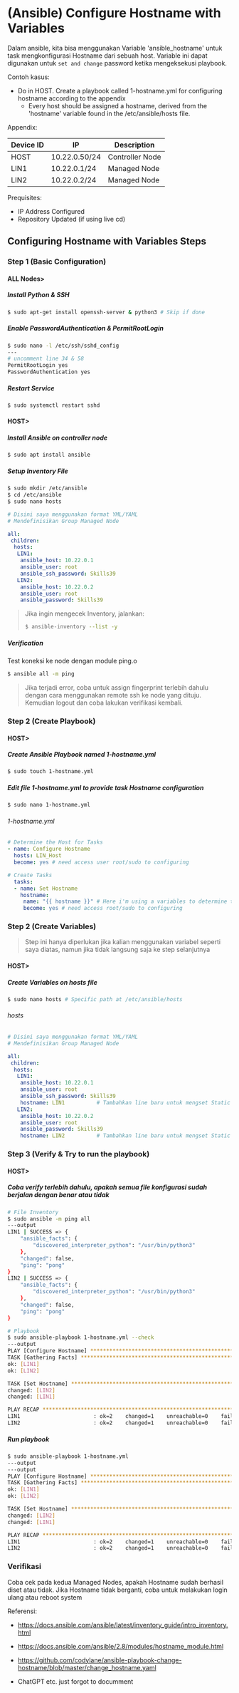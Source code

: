 # (Ansible) Configure Hostname with Variables

Dalam ansible, kita bisa menggunakan Variable 'ansible_hostname' untuk task mengkonfigurasi Hostname dari sebuah host. Variable ini dapat digunakan untuk `set and change` password ketika mengeksekusi playbook.

Contoh kasus:

- Do in HOST. Create a playbook called 1-hostname.yml for configuring hostname according to the appendix
  - Every host should be assigned a hostname, derived from the 'hostname' variable found in the /etc/ansible/hosts file.

Appendix:

| Device ID | IP            | Description     |
| --------- | ------------- | --------------- |
| HOST      | 10.22.0.50/24 | Controller Node |
| LIN1      | 10.22.0.1/24  | Managed Node    |
| LIN2      | 10.22.0.2/24  | Managed Node    |

Prequisites:

- IP Address Configured
- Repository Updated (if using live cd)

## Configuring Hostname with Variables Steps

### Step 1 (Basic Configuration)

#### ALL Nodes>

##### Install Python & SSH 

```bash
$ sudo apt-get install openssh-server & python3 # Skip if done
```

##### Enable PasswordAuthentication & PermitRootLogin

```bash
$ sudo nano -l /etc/ssh/sshd_config
---
# uncomment line 34 & 58
PermitRootLogin yes
PasswordAuthentication yes
```

##### Restart Service

```bash
$ sudo systemctl restart sshd
```

#### **HOST>**

##### Install Ansible on controller node

```bash
$ sudo apt install ansible
```

##### Setup Inventory File

```bash
$ sudo mkdir /etc/ansible
$ cd /etc/ansible
$ sudo nano hosts
```

```yaml
# Disini saya menggunakan format YML/YAML
# Mendefinisikan Group Managed Node

all:
 children:
  hosts:
   LIN1: 
    ansible_host: 10.22.0.1
    ansible_user: root
    ansible_ssh_password: Skills39
   LIN2:
    ansible_host: 10.22.0.2
    ansible_user: root
    ansible_password: Skills39
```

> Jika ingin mengecek Inventory, jalankan:
>
> ```bash
> $ ansible-inventory --list -y
> ```

##### Verification

Test koneksi ke node dengan module ping.o

```bash
$ ansible all -m ping
```
> Jika terjadi error, coba untuk assign fingerprint terlebih dahulu dengan cara menggunakan remote ssh ke node yang dituju. Kemudian logout dan coba lakukan verifikasi kembali.
### Step 2 (Create Playbook)

#### HOST>

##### Create Ansible Playbook named 1-hostname.yml

```bash
$ sudo touch 1-hostname.yml
```

##### Edit file 1-hostname.yml to provide task Hostname configuration

```bash
$ sudo nano 1-hostname.yml
```

###### 1-hostname.yml

```yaml
# Determine the Host for Tasks
- name: Configure Hostname
  hosts: LIN_Host
  become: yes # need access user root/sudo to configuring

# Create Tasks
  tasks:
  - name: Set Hostname
    hostname:
     name: "{{ hostname }}" # Here i'm using a variables to determine the hostname, you can freely change this as your hostname exact
     become: yes # need access root/sudo to configuring
```

### Step 2 (Create Variables)

> Step ini hanya diperlukan jika kalian menggunakan variabel seperti saya diatas, namun jika tidak langsung saja ke step selanjutnya

#### HOST>

##### Create Variables on hosts file

```bash
$ sudo nano hosts # Specific path at /etc/ansible/hosts
```

###### hosts

```yaml
# Disini saya menggunakan format YML/YAML
# Mendefinisikan Group Managed Node

all:
 children:
  hosts:
   LIN1: 
    ansible_host: 10.22.0.1
    ansible_user: root
    ansible_ssh_password: Skills39
    hostname: LIN1          # Tambahkan line baru untuk mengset Static Variable
   LIN2:
    ansible_host: 10.22.0.2
    ansible_user: root
    ansible_password: Skills39
    hostname: LIN2          # Tambahkan line baru untuk mengset Static Variable    
```

### Step 3 (Verify & Try to run the playbook)

#### HOST>

##### Coba verify terlebih dahulu, apakah semua file konfigurasi sudah berjalan dengan benar atau tidak

```bash
# File Inventory
$ sudo ansible -m ping all
---output
LIN1 | SUCCESS => {
    "ansible_facts": {
        "discovered_interpreter_python": "/usr/bin/python3"
    },
    "changed": false,
    "ping": "pong"
}
LIN2 | SUCCESS => {
    "ansible_facts": {
        "discovered_interpreter_python": "/usr/bin/python3"
    },
    "changed": false,
    "ping": "pong"
}

# Playbook
$ sudo ansible-playbook 1-hostname.yml --check
---output
PLAY [Configure Hostname] **********************************************************************************************
TASK [Gathering Facts] *************************************************************************************************
ok: [LIN1]
ok: [LIN2]

TASK [Set Hostname] ****************************************************************************************************
changed: [LIN2]
changed: [LIN1]

PLAY RECAP *************************************************************************************************************
LIN1                       : ok=2    changed=1    unreachable=0    failed=0    skipped=0    rescued=0    ignored=0
LIN2                       : ok=2    changed=1    unreachable=0    failed=0    skipped=0    rescued=0    ignored=0

```

##### Run playbook

```bash
$ sudo ansible-playbook 1-hostname.yml
---output
---output
PLAY [Configure Hostname] **********************************************************************************************
TASK [Gathering Facts] *************************************************************************************************
ok: [LIN1]
ok: [LIN2]

TASK [Set Hostname] ****************************************************************************************************
changed: [LIN2]
changed: [LIN1]

PLAY RECAP *************************************************************************************************************
LIN1                       : ok=2    changed=1    unreachable=0    failed=0    skipped=0    rescued=0    ignored=0
LIN2                       : ok=2    changed=1    unreachable=0    failed=0    skipped=0    rescued=0    ignored=0
```

### Verifikasi

Coba cek pada kedua Managed Nodes, apakah Hostname sudah berhasil diset atau tidak. Jika Hostname tidak berganti, coba untuk melakukan login ulang atau reboot system

Referensi:

- https://docs.ansible.com/ansible/latest/inventory_guide/intro_inventory.html
- https://docs.ansible.com/ansible/2.8/modules/hostname_module.html

- https://github.com/codylane/ansible-playbook-change-hostname/blob/master/change_hostname.yaml
- ChatGPT etc. just forgot to documment
